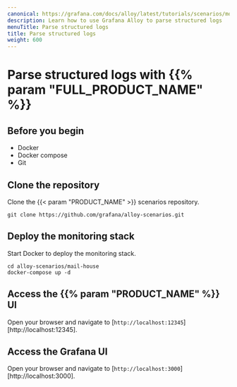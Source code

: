 ```yaml
---
canonical: https://grafana.com/docs/alloy/latest/tutorials/scenarios/monitor-tcp-logs/
description: Learn how to use Grafana Alloy to parse structured logs
menuTitle: Parse structured logs
title: Parse structured logs
weight: 600
---
```


# Parse structured logs with {{% param "FULL_PRODUCT_NAME" %}}

## Before you begin

* Docker
* Docker compose
* Git

## Clone the repository

Clone the {{< param "PRODUCT_NAME" >}} scenarios repository.

```shell
git clone https://github.com/grafana/alloy-scenarios.git
```

## Deploy the monitoring stack

Start Docker to deploy the monitoring stack.

```shell
cd alloy-scenarios/mail-house
docker-compose up -d
```

## Access the {{% param "PRODUCT_NAME" %}} UI

Open your browser and navigate to [`http://localhost:12345`][http://localhost:12345].

## Access the Grafana UI

Open your browser and navigate to [`http://localhost:3000`][http://localhost:3000].
